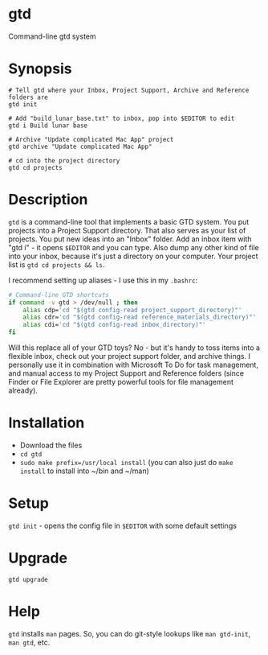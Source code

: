 # gtd
Command-line gtd system

# Synopsis

    # Tell gtd where your Inbox, Project Support, Archive and Reference folders are
    gtd init

    # Add "build_lunar_base.txt" to inbox, pop into $EDITOR to edit
    gtd i Build lunar base

    # Archive "Update complicated Mac App" project
    gtd archive "Update complicated Mac App"

    # cd into the project directory
    gtd cd projects

# Description

`gtd` is a command-line tool that implements a basic GTD system.
You put projects into a Project Support directory. That also serves as your
list of projects.
You put new ideas into an "Inbox" folder.
Add an inbox item with "gtd i" - it opens `$EDITOR` and you can type. Also dump
any other kind of file into your inbox, because it's just a directory on your
computer. Your project list is `gtd cd projects && ls`.

I recommend setting up aliases - I use this in my `.bashrc`:

```bash
# Command-line GTD shortcuts
if command -v gtd > /dev/null ; then
    alias cdp='cd "$(gtd config-read project_support_directory)"'
    alias cdr='cd "$(gtd config-read reference_materials_directory)"'
    alias cdi='cd "$(gtd config-read inbox_directory)"'
fi
```

Will this replace all of your GTD toys? No - but it's handy to toss items into
a flexible inbox, check out your project support folder, and archive things. I
personally use it in combination with Microsoft To Do for task management, and
manual access to my Project Support and Reference folders (since Finder or File
Explorer are pretty powerful tools for file management already).

# Installation

- Download the files
- `cd gtd`
- `sudo make prefix=/usr/local install` (you can also just do `make install` to
  install into ~/bin and ~/man)

# Setup

`gtd init` - opens the config file in `$EDITOR` with some default settings

# Upgrade

`gtd upgrade`

# Help

`gtd` installs `man` pages. So, you can do git-style lookups like `man
gtd-init`, `man gtd`, etc.
